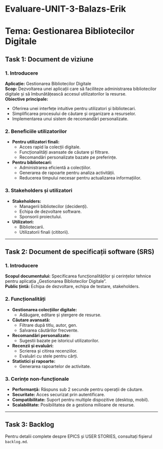 # Evaluare-UNIT-3-Balazs-Erik
# Tema: Gestionarea Bibliotecilor Digitale

## Task 1: Document de viziune

### 1. Introducere
**Aplicație:** Gestionarea Bibliotecilor Digitale  
**Scop:** Dezvoltarea unei aplicații care să faciliteze administrarea bibliotecilor digitale și să îmbunătățească accesul utilizatorilor la resurse.  
**Obiective principale:**
- Oferirea unei interfețe intuitive pentru utilizatori și bibliotecari.
- Simplificarea procesului de căutare și organizare a resurselor.
- Implementarea unui sistem de recomandări personalizate.

### 2. Beneficiile utilizatorilor
- **Pentru utilizatori finali:**
  - Acces rapid la colecții digitale.
  - Funcționalități avansate de căutare și filtrare.
  - Recomandări personalizate bazate pe preferințe.
- **Pentru bibliotecari:**
  - Administrarea eficientă a colecțiilor.
  - Generarea de rapoarte pentru analiza activității.
  - Reducerea timpului necesar pentru actualizarea informațiilor.

### 3. Stakeholders și utilizatori
- **Stakeholders:**
  - Managerii bibliotecilor (decidenți).
  - Echipa de dezvoltare software.
  - Sponsorii proiectului.
- **Utilizatori:**
  - Bibliotecarii.
  - Utilizatorii finali (cititorii).

---

## Task 2: Document de specificații software (SRS)

### 1. Introducere
**Scopul documentului:** Specificarea funcționalităților și cerințelor tehnice pentru aplicația „Gestionarea Bibliotecilor Digitale”.  
**Public țintă:** Echipa de dezvoltare, echipa de testare, stakeholders.

### 2. Funcționalități
- **Gestionarea colecțiilor digitale:**
  - Adăugare, editare și ștergere de resurse.
- **Căutare avansată:**
  - Filtrare după titlu, autor, gen.
  - Salvarea căutărilor frecvente.
- **Recomandări personalizate:**
  - Sugestii bazate pe istoricul utilizatorilor.
- **Recenzii și evaluări:**
  - Scrierea și citirea recenziilor.
  - Evaluări cu stele pentru cărți.
- **Statistici și rapoarte:**
  - Generarea rapoartelor de activitate.

### 3. Cerințe non-funcționale
- **Performanță:** Răspuns sub 2 secunde pentru operații de căutare.
- **Securitate:** Acces securizat prin autentificare.
- **Compatibilitate:** Suport pentru multiple dispozitive (desktop, mobil).
- **Scalabilitate:** Posibilitatea de a gestiona milioane de resurse.

---

## Task 3: Backlog
Pentru detalii complete despre EPICS și USER STORIES, consultați fișierul `backlog.md`.

